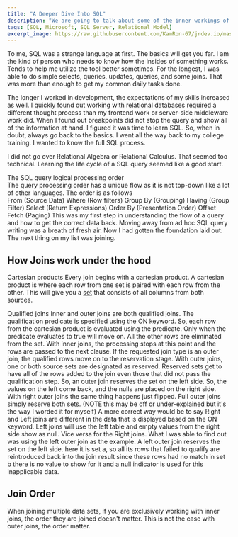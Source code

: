 ```yaml
---
title: "A Deeper Dive Into SQL"
description: "We are going to talk about some of the inner workings of sql"
tags: [SQL, Microsoft, SQL Server, Relational Model]
excerpt_image: https://raw.githubusercontent.com/KamRon-67/jrdev.io/master/assets/img/pexels-gilberto-olimpio.jpg
---
```


To me, SQL was a strange language at first. The basics will get you far. I am the kind of person who needs to know how the insides of something works. Tends to help me utilize the tool better sometimes. For the longest, I was able to do simple selects, queries, updates, queries, and some joins. That was more than enough to get my common daily tasks done.  

The longer I worked in development, the expectations of my skills increased as well. I quickly found out working with relational databases required a different thought process than my frontend work or server-side middleware work did. When I found out breakpoints did not stop the query and show all of the information at hand. I figured it was time to learn SQL. So, when in doubt, always go back to the basics. I went all the way back to my college training. I wanted to know the full SQL process.  

I did not go over Relational Algebra or Relational Calculus. That seemed too technical. Learning the life cycle of a SQL query seemed like a good start.   

The SQL query logical processing order  
The query processing order has a unique flow as it is not top-down like a lot of other languages. The order is as follows  
From (Source Data) 
Where (Row filters) 
Group By (Grouping) 
Having (Group Filter) 
Select (Return Expressions) 
Order By (Presentation Order) 
Offset Fetch (Paging) 
This was my first step in understanding the flow of a query and how to get the correct data back. Moving away from ad hoc SQL query writing was a breath of fresh air. Now I had gotten the foundation laid out. The next thing on my list was joining.  

## How Joins work under the hood 

Cartesian products 
Every join begins with a cartesian product. A cartesian product is where each row from one set is paired with each row from the other. This will give you a [set](https://www.sqlshack.com/mathematics-sql-server-fast-introduction-set-theory/) that consists of all columns from both sources.  

Qualified joins 
Inner and outer joins are both qualified joins. The qualification predicate is specified using the ON keyword. So, each row from the cartesian product is evaluated using the predicate. Only when the predicate evaluates to true will move on. All the other rows are eliminated from the set. With inner joins, the processing stops at this point and the rows are passed to the next clause. If the requested join type is an outer join, the qualified rows move on to the reservation stage. With outer joins, one or both source sets are designated as reserved. Reserved sets get to have all of the rows added to the join even those that did not pass the qualification step. So, an outer join reserves the set on the left side. So, the values on the left come back, and the nulls are placed on the right side. With right outer joins the same thing happens just flipped. Full outer joins simply reserve both sets. (NOTE this may be off or under-explained but it's the way I worded it for myself) A more correct way would be to say Right and Left joins are different in the data that is displayed based on the ON keyword. Left joins will use the left table and empty values from the right side show as null. Vice versa for the Right joins. What I was able to find out was using the left outer join as the example. A left outer join reserves the set on the left side. here it is set a, so all its rows that failed to qualify are reintroduced back into the join result since these rows had no match in set b there is no value to show for it and a null indicator is used for this inapplicable data. 

## Join Order

When joining multiple data sets, if you are exclusively working with inner joins, the order they are joined doesn't matter. This is not the case with outer joins, the order matter. 
 


